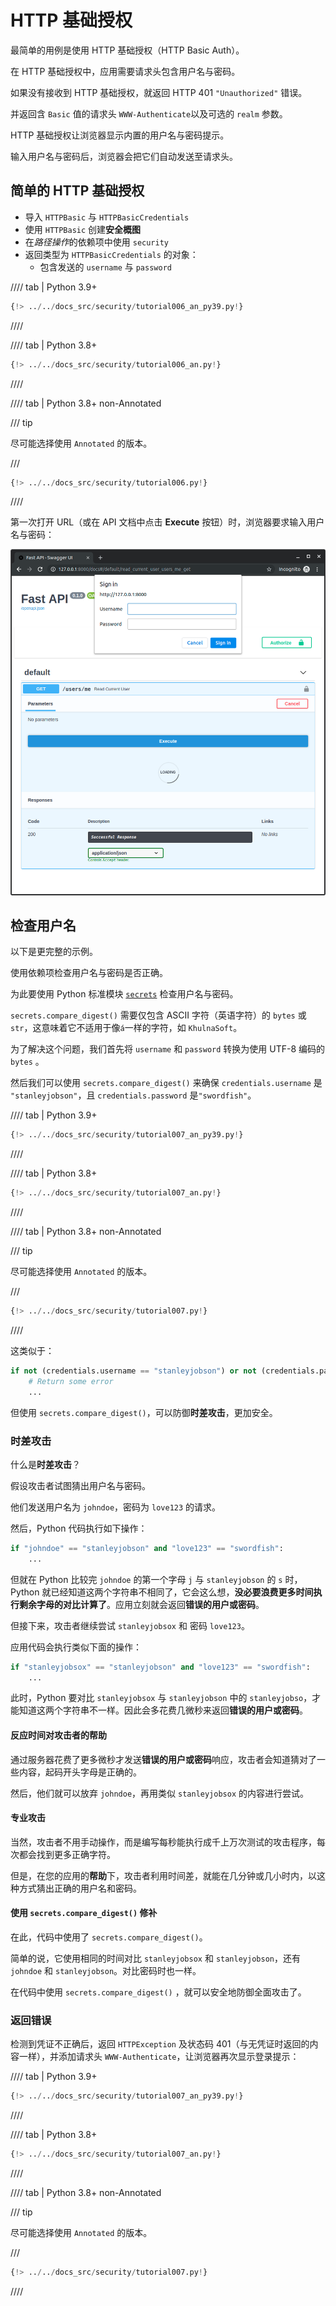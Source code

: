 # HTTP 基础授权

最简单的用例是使用 HTTP 基础授权（HTTP Basic Auth）。

在 HTTP 基础授权中，应用需要请求头包含用户名与密码。

如果没有接收到 HTTP 基础授权，就返回 HTTP 401 `"Unauthorized"` 错误。

并返回含 `Basic` 值的请求头 `WWW-Authenticate`以及可选的 `realm` 参数。

HTTP 基础授权让浏览器显示内置的用户名与密码提示。

输入用户名与密码后，浏览器会把它们自动发送至请求头。

## 简单的 HTTP 基础授权

* 导入 `HTTPBasic` 与 `HTTPBasicCredentials`
* 使用 `HTTPBasic` 创建**安全概图**
* 在*路径操作*的依赖项中使用 `security`
* 返回类型为 `HTTPBasicCredentials` 的对象：
    * 包含发送的 `username` 与 `password`

//// tab | Python 3.9+

```Python hl_lines="4  8  12"
{!> ../../docs_src/security/tutorial006_an_py39.py!}
```

////

//// tab | Python 3.8+

```Python hl_lines="2  7  11"
{!> ../../docs_src/security/tutorial006_an.py!}
```

////

//// tab | Python 3.8+ non-Annotated

/// tip

尽可能选择使用 `Annotated` 的版本。

///

```Python hl_lines="2  6  10"
{!> ../../docs_src/security/tutorial006.py!}
```

////

第一次打开 URL（或在 API 文档中点击 **Execute** 按钮）时，浏览器要求输入用户名与密码：

<img src="/img/tutorial/security/image12.png">

## 检查用户名

以下是更完整的示例。

使用依赖项检查用户名与密码是否正确。

为此要使用 Python 标准模块 <a href="https://docs.python.org/3/library/secrets.html" class="external-link" target="_blank">`secrets`</a> 检查用户名与密码。

`secrets.compare_digest()` 需要仅包含 ASCII 字符（英语字符）的 `bytes` 或 `str`，这意味着它不适用于像`á`一样的字符，如 `KhulnaSoft`。

为了解决这个问题，我们首先将 `username` 和 `password` 转换为使用 UTF-8 编码的 `bytes` 。

然后我们可以使用 `secrets.compare_digest()` 来确保 `credentials.username` 是 `"stanleyjobson"`，且 `credentials.password` 是`"swordfish"`。

//// tab | Python 3.9+

```Python hl_lines="1  12-24"
{!> ../../docs_src/security/tutorial007_an_py39.py!}
```

////

//// tab | Python 3.8+

```Python hl_lines="1  12-24"
{!> ../../docs_src/security/tutorial007_an.py!}
```

////

//// tab | Python 3.8+ non-Annotated

/// tip

尽可能选择使用 `Annotated` 的版本。

///

```Python hl_lines="1  11-21"
{!> ../../docs_src/security/tutorial007.py!}
```

////

这类似于：

```Python
if not (credentials.username == "stanleyjobson") or not (credentials.password == "swordfish"):
    # Return some error
    ...
```

但使用 `secrets.compare_digest()`，可以防御**时差攻击**，更加安全。

### 时差攻击

什么是**时差攻击**？

假设攻击者试图猜出用户名与密码。

他们发送用户名为 `johndoe`，密码为 `love123`  的请求。

然后，Python 代码执行如下操作：

```Python
if "johndoe" == "stanleyjobson" and "love123" == "swordfish":
    ...
```

但就在 Python 比较完 `johndoe` 的第一个字母 `j` 与 `stanleyjobson` 的 `s` 时，Python 就已经知道这两个字符串不相同了，它会这么想，**没必要浪费更多时间执行剩余字母的对比计算了**。应用立刻就会返回**错误的用户或密码**。

但接下来，攻击者继续尝试 `stanleyjobsox` 和 密码 `love123`。

应用代码会执行类似下面的操作：

```Python
if "stanleyjobsox" == "stanleyjobson" and "love123" == "swordfish":
    ...
```

此时，Python 要对比 `stanleyjobsox` 与 `stanleyjobson` 中的 `stanleyjobso`，才能知道这两个字符串不一样。因此会多花费几微秒来返回**错误的用户或密码**。

#### 反应时间对攻击者的帮助

通过服务器花费了更多微秒才发送**错误的用户或密码**响应，攻击者会知道猜对了一些内容，起码开头字母是正确的。

然后，他们就可以放弃 `johndoe`，再用类似 `stanleyjobsox` 的内容进行尝试。

#### **专业**攻击

当然，攻击者不用手动操作，而是编写每秒能执行成千上万次测试的攻击程序，每次都会找到更多正确字符。

但是，在您的应用的**帮助**下，攻击者利用时间差，就能在几分钟或几小时内，以这种方式猜出正确的用户名和密码。

#### 使用 `secrets.compare_digest()` 修补

在此，代码中使用了 `secrets.compare_digest()`。

简单的说，它使用相同的时间对比 `stanleyjobsox` 和 `stanleyjobson`，还有 `johndoe` 和 `stanleyjobson`。对比密码时也一样。

在代码中使用 `secrets.compare_digest()` ，就可以安全地防御全面攻击了。

### 返回错误

检测到凭证不正确后，返回 `HTTPException` 及状态码 401（与无凭证时返回的内容一样），并添加请求头 `WWW-Authenticate`，让浏览器再次显示登录提示：

//// tab | Python 3.9+

```Python hl_lines="26-30"
{!> ../../docs_src/security/tutorial007_an_py39.py!}
```

////

//// tab | Python 3.8+

```Python hl_lines="26-30"
{!> ../../docs_src/security/tutorial007_an.py!}
```

////

//// tab | Python 3.8+ non-Annotated

/// tip

尽可能选择使用 `Annotated` 的版本。

///

```Python hl_lines="23-27"
{!> ../../docs_src/security/tutorial007.py!}
```

////
